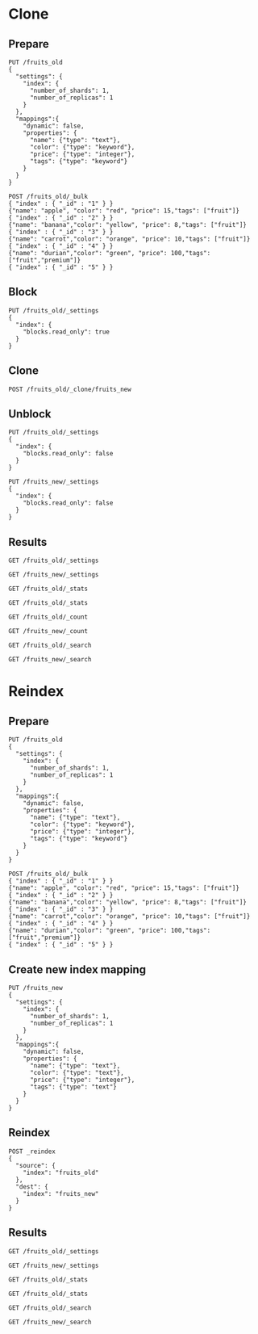 # Clone

## Prepare

```shell
PUT /fruits_old
{
  "settings": {
    "index": {
      "number_of_shards": 1,  
      "number_of_replicas": 1
    }
  },
  "mappings":{
    "dynamic": false,
    "properties": {
      "name": {"type": "text"},
      "color": {"type": "keyword"},
      "price": {"type": "integer"},
      "tags": {"type": "keyword"}
    }
  }
}
```

```shell
POST /fruits_old/_bulk
{ "index" : { "_id" : "1" } }
{"name": "apple", "color": "red", "price": 15,"tags": ["fruit"]}
{ "index" : { "_id" : "2" } }
{"name": "banana","color": "yellow", "price": 8,"tags": ["fruit"]}
{ "index" : { "_id" : "3" } }
{"name": "carrot","color": "orange", "price": 10,"tags": ["fruit"]}
{ "index" : { "_id" : "4" } }
{"name": "durian","color": "green", "price": 100,"tags": ["fruit","premium"]}
{ "index" : { "_id" : "5" } }
```

## Block

```shell
PUT /fruits_old/_settings
{
  "index": {
    "blocks.read_only": true
  }
}
```

## Clone

```shell
POST /fruits_old/_clone/fruits_new
```

## Unblock

```shell
PUT /fruits_old/_settings
{
  "index": {
    "blocks.read_only": false
  }
}
```

```shell
PUT /fruits_new/_settings
{
  "index": {
    "blocks.read_only": false
  }
}
```

## Results

```shell
GET /fruits_old/_settings
```

```shell
GET /fruits_new/_settings
```

```shell
GET /fruits_old/_stats
```

```shell
GET /fruits_old/_stats
```

```shell
GET /fruits_old/_count
```

```shell
GET /fruits_new/_count
```

```shell
GET /fruits_old/_search
```

```shell
GET /fruits_new/_search
```

# Reindex

## Prepare

```shell
PUT /fruits_old
{
  "settings": {
    "index": {
      "number_of_shards": 1,  
      "number_of_replicas": 1
    }
  },
  "mappings":{
    "dynamic": false,
    "properties": {
      "name": {"type": "text"},
      "color": {"type": "keyword"},
      "price": {"type": "integer"},
      "tags": {"type": "keyword"}
    }
  }
}
```

```shell
POST /fruits_old/_bulk
{ "index" : { "_id" : "1" } }
{"name": "apple", "color": "red", "price": 15,"tags": ["fruit"]}
{ "index" : { "_id" : "2" } }
{"name": "banana","color": "yellow", "price": 8,"tags": ["fruit"]}
{ "index" : { "_id" : "3" } }
{"name": "carrot","color": "orange", "price": 10,"tags": ["fruit"]}
{ "index" : { "_id" : "4" } }
{"name": "durian","color": "green", "price": 100,"tags": ["fruit","premium"]}
{ "index" : { "_id" : "5" } }
```

## Create new index mapping

```shell
PUT /fruits_new
{
  "settings": {
    "index": {
      "number_of_shards": 1,  
      "number_of_replicas": 1
    }
  },
  "mappings":{
    "dynamic": false,
    "properties": {
      "name": {"type": "text"},
      "color": {"type": "text"},
      "price": {"type": "integer"},
      "tags": {"type": "text"}
    }
  }
}
```

## Reindex

```shell
POST _reindex
{
  "source": {
    "index": "fruits_old"
  },
  "dest": {
    "index": "fruits_new"
  }
}
```

## Results

```shell
GET /fruits_old/_settings
```

```shell
GET /fruits_new/_settings
```

```shell
GET /fruits_old/_stats
```

```shell
GET /fruits_old/_stats
```

```shell
GET /fruits_old/_search
```

```shell
GET /fruits_new/_search
```
